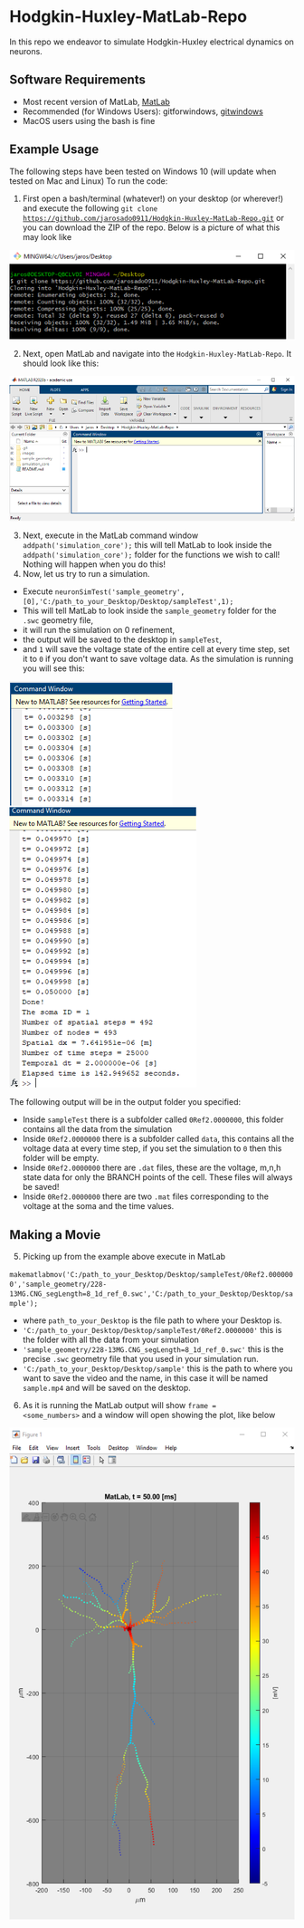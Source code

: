 # Hodgkin-Huxley-MatLab-Repo
In this repo we endeavor to simulate Hodgkin-Huxley electrical dynamics on neurons.

## Software Requirements
* Most recent version of MatLab, [MatLab](https://www.mathworks.com/products/matlab.html)
* Recommended (for Windows Users): gitforwindows, [gitwindows](https://gitforwindows.org/)
* MacOS users using the bash is fine 

## Example Usage
The following steps have been tested on Windows 10 (will update when tested on Mac and Linux)
To run the code:
1. First open a  bash/terminal (whatever!) on your desktop (or wherever!) and
execute the following <code>git clone https://github.com/jarosado0911/Hodgkin-Huxley-MatLab-Repo.git</code> or you can download the ZIP of the repo. 
Below is a picture of what this may look like 

![gitclone](images/gitclone.PNG)

2. Next, open MatLab and navigate into the <code>Hodgkin-Huxley-MatLab-Repo</code>. It should look like this:

![matlab](images/matlab.PNG)

3. Next, execute in the MatLab command window <code>addpath('simulation_core');</code> this will tell MatLab to look inside the <code>addpath('simulation_core');</code> folder for the functions we wish to call! Nothing will happen when you do this!
4. Now, let us try to run a simulation. 
  - Execute <code>neuronSimTest('sample_geometry',[0],'C:/path_to_your_Desktop/Desktop/sampleTest',1);</code>
  - This will tell MatLab to look inside the <code>sample_geometry</code> folder for the <code>.swc</code> geometry file, 
  - it will run the simulation on 0 refinement, 
  - the output will be saved to the desktop in <code>sampleTest</code>, 
  - and <code>1</code> will save the voltage state of the entire cell at every time step, set it to <code>0</code> if you don't want to save voltage data.
As the simulation is running you will see this:

<p float="left">
  <img src="images/running.PNG" alt="while running" />
  <img src="images/finished.PNG" alt="when complete" /> 
</p>

The following output will be in the output folder you specified:
 - Inside <code>sampleTest</code> there is a subfolder called <code>0Ref2.0000000</code>, this folder contains all the data from the simulation
 - Inside <code>0Ref2.0000000</code> there is a subfolder called <code>data</code>, this contains all the voltage data at every time step, if you set the simulation to <code>0</code> then this folder will be empty.
 - Inside <code>0Ref2.0000000</code> there are <code>.dat</code> files, these are the voltage, m,n,h state data for only the BRANCH points of the cell. These files will always be saved!
 - Inside <code>0Ref2.0000000</code> there are two <code>.mat</code> files corresponding to the voltage at the soma and the time values.

## Making a Movie

5. Picking up from the example above execute in MatLab

<code>makematlabmov('C:/path_to_your_Desktop/Desktop/sampleTest/0Ref2.0000000','sample_geometry/228-13MG.CNG_segLength=8_1d_ref_0.swc','C:/path_to_your_Desktop/Desktop/sample');</code>

  - where <code>path_to_your_Desktop</code> is the file path to where your Desktop is.
  - <code>'C:/path_to_your_Desktop/Desktop/sampleTest/0Ref2.0000000'</code> this is the folder with all the data from your simulation
  - <code>'sample_geometry/228-13MG.CNG_segLength=8_1d_ref_0.swc'</code> this is the precise <code>.swc</code> geometry file that you used in your simulation run.
  - <code>'C:/path_to_your_Desktop/Desktop/sample'</code> this is the path to where you want to save the video and the name, in this case it will be named <code>sample.mp4</code> and will be saved on the desktop.

6. As it is running the MatLab output will show <code>frame = <some_numbers></code> and a window will open showing the plot, like below

[![Watch the video](images/plot.PNG)](https://youtu.be/bhSdGKInvPg)

